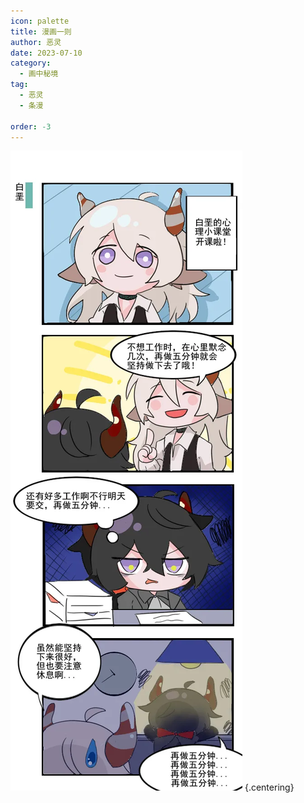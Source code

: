 ```yaml
---
icon: palette
title: 漫画一则
author: 恶灵
date: 2023-07-10
category:
  - 画中秘境
tag:
  - 恶灵
  - 条漫

order: -3
---
```


![](./res/comic/comic1.webp) {.centering}

<FakeAds />